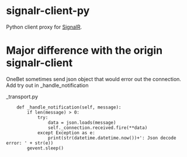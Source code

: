 # signalr-client-py

Python client proxy for [SignalR](http://signalr.net/).

# Major difference with the origin signalr-client

OneBet sometimes send json object that would error out the connection. Add try out in _handle_notification

_transport.py
```
    def _handle_notification(self, message):
        if len(message) > 0:
            try:
                data = json.loads(message)
                self._connection.received.fire(**data)
            except Exception as e:
                print(str(datetime.datetime.now())+': Json decode error: ' + str(e))
        gevent.sleep()
```
